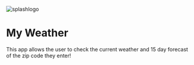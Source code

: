 ![splashlogo](https://user-images.githubusercontent.com/78055596/174912108-c2dde585-66d1-4261-8b51-f60b24ecd1f2.png)


# My Weather


This app allows the user to check the current weather and 15 day forecast of the zip code they enter!



## 




